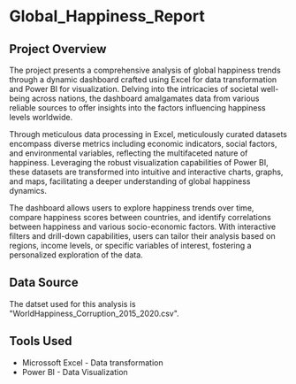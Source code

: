 # Global_Happiness_Report

## Project Overview
The project presents a comprehensive analysis of global happiness trends through a dynamic dashboard crafted using Excel for data transformation and Power BI for visualization. Delving into the intricacies of societal well-being across nations, the dashboard amalgamates data from various reliable sources to offer insights into the factors influencing happiness levels worldwide.

Through meticulous data processing in Excel, meticulously curated datasets encompass diverse metrics including economic indicators, social factors, and environmental variables, reflecting the multifaceted nature of happiness. Leveraging the robust visualization capabilities of Power BI, these datasets are transformed into intuitive and interactive charts, graphs, and maps, facilitating a deeper understanding of global happiness dynamics.

The dashboard allows users to explore happiness trends over time, compare happiness scores between countries, and identify correlations between happiness and various socio-economic factors. With interactive filters and drill-down capabilities, users can tailor their analysis based on regions, income levels, or specific variables of interest, fostering a personalized exploration of the data.

## Data Source

The datset used for this analysis is "WorldHappiness_Corruption_2015_2020.csv".


## Tools Used

- Microssoft Excel - Data transformation
- Power BI - Data Visualization
